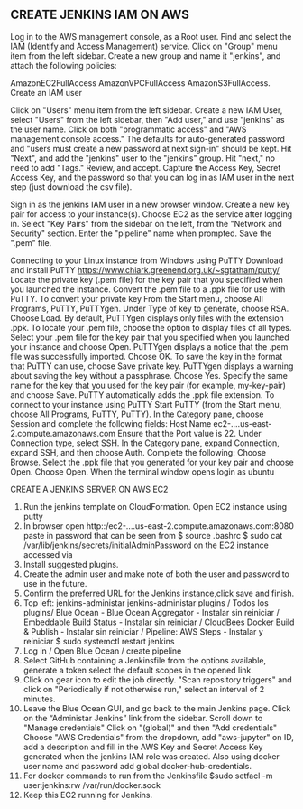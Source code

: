 ## CREATE JENKINS IAM ON AWS
Log in to the AWS management console, as a Root user. 
Find and select the IAM (Identify and Access Management) service.
Click on "Group" menu item from the left sidebar.
Create a new group and name it "jenkins", and attach the following policies:

AmazonEC2FullAccess
AmazonVPCFullAccess
AmazonS3FullAccess.
Create an IAM user

Click on "Users" menu item from the left sidebar.
Create a new IAM User, select "Users" from the left sidebar, then "Add user,"
and use "jenkins" as the user name.
Click on both "programmatic access" and "AWS management console access."
The defaults for auto-generated password and "users must create a new password at next sign-in" should be kept.
Hit "Next", and add the "jenkins" user to the "jenkins" group.
Hit "next," no need to add "Tags." Review, and accept. 
Capture the Access Key, Secret Access Key, and the password so that you can log in as 
IAM user in the next step (just download the csv file).

Sign in as the jenkins IAM user in a new browser window.
Create a new key pair for access to your instance(s). 
Choose EC2 as the service after logging in. 
Select "Key Pairs" from the sidebar on the left, 
from the "Network and Security" section. Enter the "pipeline" name when prompted.
Save the ".pem" file.

Connecting to your Linux instance from Windows using PuTTY
Download and install PuTTY https://www.chiark.greenend.org.uk/~sgtatham/putty/
Locate the private key (.pem file) for the key pair that you specified when you launched the instance.
Convert the .pem file to a .ppk file for use with PuTTY.
To convert your private key
	From the Start menu, choose All Programs, PuTTY, PuTTYgen.
	Under Type of key to generate, choose RSA.
	Choose Load. By default, PuTTYgen displays only files with the extension .ppk.
	To locate your .pem file, choose the option to display files of all types.
	Select your .pem file for the key pair that you specified when you launched your instance and choose Open.
	PuTTYgen displays a notice that the .pem file was successfully imported. Choose OK.
	To save the key in the format that PuTTY can use, choose Save private key.
	PuTTYgen displays a warning about saving the key without a passphrase. Choose Yes.
	Specify the same name for the key that you used for the key pair (for example, my-key-pair) and choose Save.
	PuTTY automatically adds the .ppk file extension.
To connect to your instance using PuTTY
	Start PuTTY (from the Start menu, choose All Programs, PuTTY, PuTTY).
	In the Category pane, choose Session and complete the following fields:
		Host Name ec2-....us-east-2.compute.amazonaws.com
		Ensure that the Port value is 22.
		Under Connection type, select SSH.
		In the Category pane, expand Connection, expand SSH, and then choose Auth. 
			Complete the following:
				Choose Browse.
				Select the .ppk file that you generated for your key pair and choose Open.
				Choose Open.
When the terminal window opens login as ubuntu

CREATE A JENKINS SERVER ON AWS EC2
1. Run the jenkins template on CloudFormation. Open EC2 instance using putty
2. In browser open http::/ec2-....us-east-2.compute.amazonaws.com:8080
paste in password that can be seen from
$ source .bashrc
$ sudo cat /var/lib/jenkins/secrets/initialAdminPassword
on the EC2 instance accessed via 
3. Install suggested plugins.
4. Create the admin user and make note of both the user and password to use in the future.
5. Confirm the preferred URL for the Jenkins instance,click save and finish.
6. Top left: jenkins-administar jenkins-administar plugins / Todos los plugins/ 
Blue Ocean - Blue Ocean Aggregator - Instalar sin reiniciar /
Embeddable Build Status - Instalar sin reiniciar /
CloudBees Docker Build & Publish - Instalar sin reiniciar / 
Pipeline: AWS Steps - Instalar y reiniciar
$ sudo systemctl restart jenkins
7. Log in / Open Blue Ocean / create pipeline
8. Select GitHub containing a Jenkinsfile from the options available, generate a token
select the default scopes in the opened link.
9. Click on gear icon to edit the job directly. "Scan repository triggers" and click on 
"Periodically if not otherwise run," select an interval of 2 minutes.
10. Leave the Blue Ocean GUI, and go back to the main Jenkins page.
Click on the “Administar Jenkins” link from the sidebar.
Scroll down to "Manage credentials"
Click on "(global)" and then "Add credentials"
Choose "AWS Credentials" from the dropdown, add "aws-jupyter" on ID, add a description 
and fill in the AWS Key and Secret Access Key generated when the jenkins IAM role was created.
Also using docker user name and password add global docker-hub-credentials.
11. For docker commands to run from the Jenkinsfile $sudo setfacl -m user:jenkins:rw /var/run/docker.sock
11. Keep this EC2 running for Jenkins.
